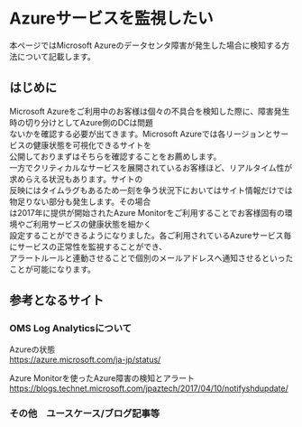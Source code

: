 # Azureサービスを監視したい

本ページではMicrosoft Azureのデータセンタ障害が発生した場合に検知する方法について記載します。  

## はじめに
Microsoft Azureをご利用中のお客様は個々の不具合を検知した際に、障害発生時の切り分けとしてAzure側のDCは問題  
ないかを確認する必要が出てきます。Microsoft Azureでは各リージョンとサービスの健康状態を可視化できるサイトを  
公開しておりまずはそちらを確認することをお薦めします。  
一方でクリティカルなサービスを展開されているお客様ほど、リアルタイム性が求めらえる状況もあります。サイトの  
反映にはタイムラグもあるため一刻を争う状況下においてはサイト情報だけでは物足りない部分も発生します。その場合  
は2017年に提供が開始されたAzure Monitorをご利用することでお客様固有の環境やご利用サービスの健康状態を細かく  
設定することができるようになりました。各ご利用されているAzureサービス毎にサービスの正常性を監視することができ、  
アラートルールと連動させることで個別のメールアドレスへ通知させるといったことが可能になります。  

## 参考となるサイト

### OMS Log Analyticsについて
Azureの状態  
https://azure.microsoft.com/ja-jp/status/

Azure Monitorを使ったAzure障害の検知とアラート
https://blogs.technet.microsoft.com/jpaztech/2017/04/10/notifyshdupdate/

### その他　ユースケース/ブログ記事等


